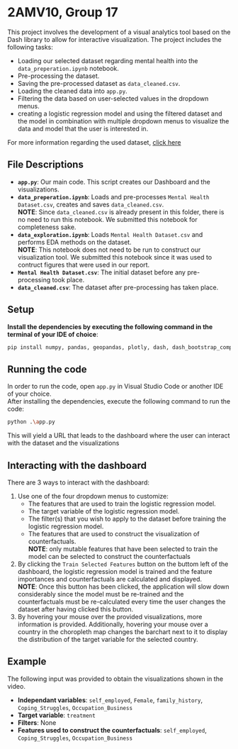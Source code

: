 # 2AMV10, Group 17
This project involves the development of a visual analytics tool based on the Dash library to allow for interactive visualization. The project includes the following tasks:
- Loading our selected dataset regarding mental health into the `data_preperation.ipynb` notebook.
- Pre-processing the dataset.
- Saving the pre-processed dataset as `data_cleaned.csv`.
- Loading the cleaned data into `app.py`.
- Filtering the data based on user-selected values in the dropdown menus.
- creating a logistic regression model and using the filtered dataset and the model in combination with multiple dropdown menus to visualize the data and model that the user is interested in.

For more information regarding the used dataset, [click here](https://www.kaggle.com/datasets/bhavikjikadara/mental-health-dataset)

## File Descriptions

- **`app.py`**: Our main code. This script creates our Dashboard and the visualizations.
- **`data_preperation.ipynb`**: Loads and pre-processes `Mental Health Dataset.csv`, creates and saves `data_cleaned.csv`. <br>
  **NOTE**: Since `data_cleaned.csv` is already present in this folder, there is no need to run this notebook. We submitted this notebook for completeness sake.
- **`data_exploration.ipynb`**: Loads `Mental Health Dataset.csv` and performs EDA methods on the dataset. <br>
  **NOTE**: This notebook does not need to be run to construct our visualization tool. We submitted this notebook since it was used to contruct figures that were used in our report.
- **`Mental Health Dataset.csv`**: The initial dataset before any pre-processing took place.
- **`data_cleaned.csv`**: The dataset after pre-processing has taken place.

## Setup

**Install the dependencies by executing the following command in the terminal of your IDE of choice**:
```sh
pip install numpy, pandas, geopandas, plotly, dash, dash_bootstrap_components, scikit-learn, dice-ml
```

## Running the code
In order to run the code, open `app.py` in Visual Studio Code or another IDE of your choice. <br>
After installing the dependencies, execute the following command to run the code:
```sh
python .\app.py
```
This will yield a URL that leads to the dashboard where the user can interact with the dataset and the visualizations

## Interacting with the dashboard
There are 3 ways to interact with the dashboard:<br>
1. Use one of the four dropdown menus to customize:<br>
   - The features that are used to train the logistic regression model.
   - The target variable of the logistic regression model.
   - The filter(s) that you wish to apply to the dataset before training the logistic regression model.
   - The features that are used to construct the visualization of counterfactuals. <br>
   **NOTE**: only mutable features that have been selected to train the model can be selected to construct the counterfactuals
2. By clicking the `Train Selected Features` button on the buttom left of the dashboard, the logistic regression model is trained and the feature importances and counterfactuals are calculated and displayed. <br>
**NOTE**: Once this button has been clicked, the application will slow down considerably since the model must be re-trained and the counterfactuals must be re-calculated every time the user changes the dataset after having clicked this button.
3. By hovering your mouse over the provided visualizations, more information is provided. Additionally, hovering your mouse over a country in the choropleth map changes the barchart next to it to display the distribution of the target variable for the selected country.


## Example
The following input was provided to obtain the visualizations shown in the video. 
- **Independant variables**: `self_employed`, `Female`, `family_history`, `Coping_Struggles`, `Occupation_Business`
- **Target variable**: `treatment`
- **Filters**: None
- **Features used to construct the counterfactuals**: `self_employed`, `Coping_Struggles`, `Occupation_Business`


